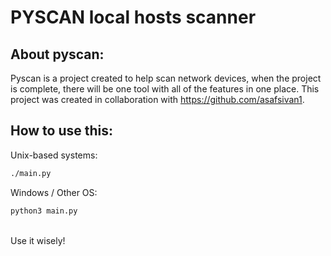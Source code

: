 # PYSCAN local hosts scanner

About pyscan:
-------------
Pyscan is a project created to help scan network devices, when the project is complete, there will be one tool with all of the features in one place.
This project was created in collaboration with https://github.com/asafsivan1.

How to use this:
----------------
Unix-based systems:
```bash
./main.py
```
Windows / Other OS:
```bash
python3 main.py
```
<br>
Use it wisely!